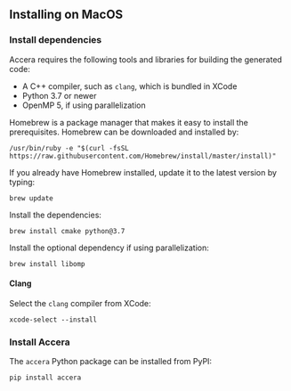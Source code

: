 [//]: # (Project: Accera)
[//]: # (Version: v1.2.8)

## Installing on MacOS

### Install dependencies

Accera requires the following tools and libraries for building the generated code:

* A C++ compiler, such as `clang`, which is bundled in XCode
* Python 3.7 or newer
* OpenMP 5, if using parallelization

Homebrew is a package manager that makes it easy to install the prerequisites. Homebrew can be downloaded and installed by:

```shell
/usr/bin/ruby -e "$(curl -fsSL https://raw.githubusercontent.com/Homebrew/install/master/install)"
```

If you already have Homebrew installed, update it to the latest version by typing:

```shell
brew update
```

Install the dependencies:

```shell
brew install cmake python@3.7
```

Install the optional dependency if using parallelization:

```shell
brew install libomp
```

#### Clang

Select the `clang` compiler from XCode:

```shell
xcode-select --install
```

### Install Accera

The `accera` Python package can be installed from PyPI:

```shell
pip install accera
```


